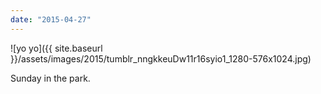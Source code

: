 ```yaml
---
date: "2015-04-27"
---
```


![yo yo]({{ site.baseurl }}/assets/images/2015/tumblr_nngkkeuDw11r16syio1_1280-576x1024.jpg)

Sunday in the park.
